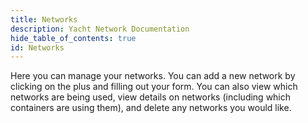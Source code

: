 ```yaml
---
title: Networks
description: Yacht Network Documentation
hide_table_of_contents: true
id: Networks
---
```


Here you can manage your networks. You can add a new network by clicking on the plus and filling out your form. You can also view which networks are being used, view details on networks (including which containers are using them), and delete any networks you would like.